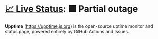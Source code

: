 # [📈 Live Status](https://aifie-inc.github.io/saiteki-upptime): <!--live status--> **🟧 Partial outage**

**Upptime** (https://upptime.js.org) is the open-source uptime monitor and status page, powered entirely by GitHub Actions and Issues.
